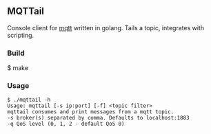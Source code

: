 ## MQTTail

Console client for [mqtt](http://mqtt.org/) written in golang. Tails a topic, integrates with scripting.

### Build

$ make 

### Usage

	$ ./mqttail -h
	Usage: mqttail [-s ip:port] [-f] <topic filter>
	mqttail consumes and print messages from a mqtt topic.
	-s broker(s) separated by comma. Defaults to localhost:1883
	-q QoS level (0, 1, 2 - default QoS 0)

